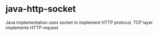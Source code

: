 # java-http-socket

Java implementation uses socket to implement HTTP protocol, TCP layer implements HTTP request
